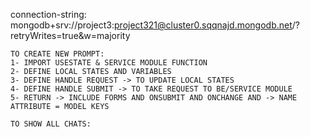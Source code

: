 connection-string: mongodb+srv://project3:project321@cluster0.sqqnajd.mongodb.net/?retryWrites=true&w=majority


    TO CREATE NEW PROMPT:
    1- IMPORT USESTATE & SERVICE MODULE FUNCTION
    2- DEFINE LOCAL STATES AND VARIABLES
    3- DEFINE HANDLE REQUEST -> TO UPDATE LOCAL STATES
    4- DEFINE HANDLE SUBMIT -> TO TAKE REQUEST TO BE/SERVICE MODULE
    5- RETURN -> INCLUDE FORMS AND ONSUBMIT AND ONCHANGE AND -> NAME        ATTRIBUTE = MODEL KEYS

    TO SHOW ALL CHATS:
    